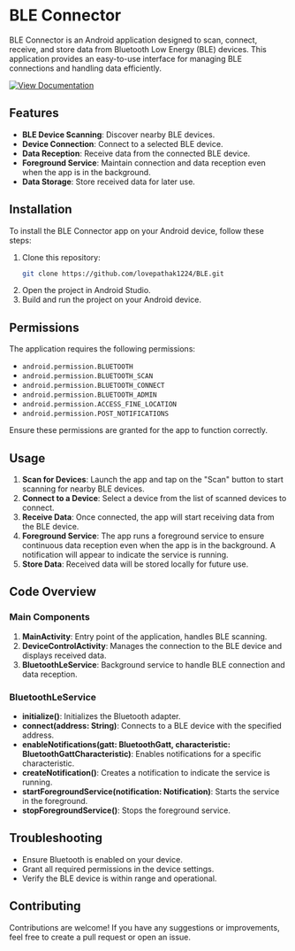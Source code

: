 # BLE Connector

BLE Connector is an Android application designed to scan, connect, receive, and store data from Bluetooth Low Energy (BLE) devices. This application provides an easy-to-use interface for managing BLE connections and handling data efficiently.

[![View Documentation](Resource/Shots.png)](Resource/Shots.png)


## Features

- **BLE Device Scanning**: Discover nearby BLE devices.
- **Device Connection**: Connect to a selected BLE device.
- **Data Reception**: Receive data from the connected BLE device.
- **Foreground Service**: Maintain connection and data reception even when the app is in the background.
- **Data Storage**: Store received data for later use.

## Installation

To install the BLE Connector app on your Android device, follow these steps:

1. Clone this repository:
    ```sh
    git clone https://github.com/lovepathak1224/BLE.git
    ```
2. Open the project in Android Studio.
3. Build and run the project on your Android device.

## Permissions

The application requires the following permissions:

- `android.permission.BLUETOOTH`
- `android.permission.BLUETOOTH_SCAN`
- `android.permission.BLUETOOTH_CONNECT`
- `android.permission.BLUETOOTH_ADMIN`
- `android.permission.ACCESS_FINE_LOCATION`
- `android.permission.POST_NOTIFICATIONS`

Ensure these permissions are granted for the app to function correctly.

## Usage

1. **Scan for Devices**: Launch the app and tap on the "Scan" button to start scanning for nearby BLE devices.
2. **Connect to a Device**: Select a device from the list of scanned devices to connect.
3. **Receive Data**: Once connected, the app will start receiving data from the BLE device.
4. **Foreground Service**: The app runs a foreground service to ensure continuous data reception even when the app is in the background. A notification will appear to indicate the service is running.
5. **Store Data**: Received data will be stored locally for future use.

## Code Overview

### Main Components

1. **MainActivity**: Entry point of the application, handles BLE scanning.
2. **DeviceControlActivity**: Manages the connection to the BLE device and displays received data.
3. **BluetoothLeService**: Background service to handle BLE connection and data reception.

### BluetoothLeService

- **initialize()**: Initializes the Bluetooth adapter.
- **connect(address: String)**: Connects to a BLE device with the specified address.
- **enableNotifications(gatt: BluetoothGatt, characteristic: BluetoothGattCharacteristic)**: Enables notifications for a specific characteristic.
- **createNotification()**: Creates a notification to indicate the service is running.
- **startForegroundService(notification: Notification)**: Starts the service in the foreground.
- **stopForegroundService()**: Stops the foreground service.

## Troubleshooting

- Ensure Bluetooth is enabled on your device.
- Grant all required permissions in the device settings.
- Verify the BLE device is within range and operational.

## Contributing

Contributions are welcome! If you have any suggestions or improvements, feel free to create a pull request or open an issue.
